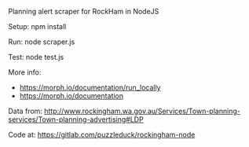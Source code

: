 

Planning alert scraper for RockHam in NodeJS

Setup: npm install

Run: node scraper.js

Test: node test.js

More info:
- https://morph.io/documentation/run_locally
- https://morph.io/documentation

Data from: http://www.rockingham.wa.gov.au/Services/Town-planning-services/Town-planning-advertising#LDP

Code at: https://gitlab.com/puzzleduck/rockingham-node
